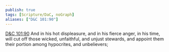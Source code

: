 ```yaml
---
publish: true
tags: [Scripture/DaC, noGraph]
aliases: ["D&C 101:90"]
---
```

[D&C 101:90](https://churchofjesuschrist.org/study/scriptures/dc-testament/dc/101?lang=eng&id=p90#p90) And in his hot displeasure, and in his fierce anger, in his time, will cut off those wicked, unfaithful, and unjust stewards, and appoint them their portion among hypocrites, and unbelievers;
